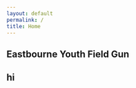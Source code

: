```yaml
---
layout: default
permalink: /
title: Home
---
```


<!-- 12 cols -->
<!-- col8 offset 2 is center -->

<div class="row">
  <div class="col-8 offset-2 center"><h2>Eastbourne Youth Field Gun</h2></div>
</div>

<div class="row">
  <div class="col-1"><h2>hi</h2></div>
</div>
